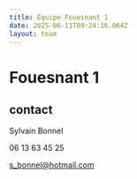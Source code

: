 ```yaml
---
title: Équipe Fouesnant 1
date: 2025-06-11T09:24:16.064Z
layout: team
---
```


# Fouesnant 1

## contact 

Sylvain Bonnel

06 13 63 45 25

s_bonnel@hotmail.com

